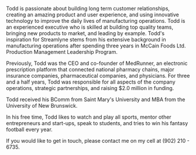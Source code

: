 Todd is passionate about building long term customer relationships, creating an amazing product and user experience, and using innovative technology to improve the daily lives of manufacturing operations. Todd is an experienced executive who is skilled at building top quality teams, bringing new products to market, and leading by example. Todd's inspiration for Streamlyne stems from his extensive background in manufacturing operations after spending three years in McCain Foods Ltd. Production Management Leadership Program. 

Previously, Todd was the CEO and co-founder of MedRunner, an electronic prescription platform that connected national pharmacy chains, major insurance companies, pharmaceutical companies, and physicians. For three and a half years, Todd was responsible for all aspects of the company operations, strategic partnerships, and raising $2.0 million in funding. 

Todd received his BComm from Saint Mary's University and MBA from the University of New Brunswick. 

In his free time, Todd likes to watch and play all sports, mentor other entrepreneurs and start-ups, speak to students, and tries to win his fantasy football every year. 

If you would like to get in touch, please contact me on my cell at (902) 210 - 6735.